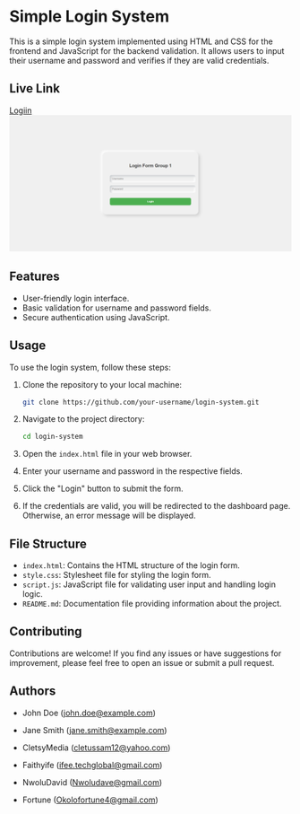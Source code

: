 # Simple Login System

This is a simple login system implemented using HTML and CSS for the frontend and JavaScript for the backend validation. It allows users to input their username and password and verifies if they are valid credentials.
## Live Link
[Logiin](https://cletsymedia.github.io/group1_project/) 
![Login](./images/group1_login.png)

## Features

- User-friendly login interface.
- Basic validation for username and password fields.
- Secure authentication using JavaScript.

## Usage

To use the login system, follow these steps:

1. Clone the repository to your local machine:

    ```bash
    git clone https://github.com/your-username/login-system.git
    ```

2. Navigate to the project directory:

    ```bash
    cd login-system
    ```

3. Open the `index.html` file in your web browser.

4. Enter your username and password in the respective fields.

5. Click the "Login" button to submit the form.

6. If the credentials are valid, you will be redirected to the dashboard page. Otherwise, an error message will be displayed.

## File Structure

- `index.html`: Contains the HTML structure of the login form.
- `style.css`: Stylesheet file for styling the login form.
- `script.js`: JavaScript file for validating user input and handling login logic.
- `README.md`: Documentation file providing information about the project.

## Contributing

Contributions are welcome! If you find any issues or have suggestions for improvement, please feel free to open an issue or submit a pull request.

## Authors

- John Doe (john.doe@example.com)
- Jane Smith (jane.smith@example.com)

- CletsyMedia (cletussam12@yahoo.com)
- Faithyife (ifee.techglobal@gmail.com)
- NwoluDavid (Nwoludave@gmail.com)
- Fortune (Okolofortune4@gmail.com)

